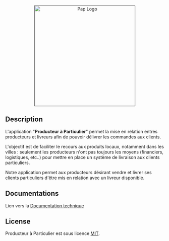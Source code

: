 <p align="center">
  <a href="" target="blank"><img src="../master/docs/res/pap_logo.png" width="320" alt="Pap Logo" /></a>
</p>
  
## Description

L'application "**Producteur à Particulier**" permet la mise en relation entres producteurs et livreurs afin de pouvoir délivrer les commandes aux clients.

L'objectif est de faciliter le recours aux produits locaux, notamment dans les villes : seulement les producteurs n'ont pas toujours les moyens (financiers, logistiques, etc..)
pour mettre en place un système de livraison aux clients particuliers.

Notre application permet aux producteurs désirant vendre et livrer ses clients particuliers d'être mis en relation avec un livreur disponible.

## Documentations

Lien vers la [Documentation technique](../master/docs/tech.md)

## License

Producteur à Particulier est sous licence [MIT](LICENSE).
